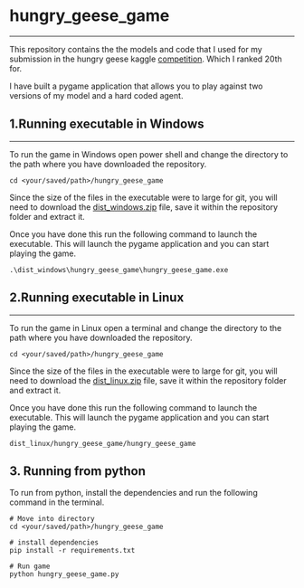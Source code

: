 # hungry_geese_game
---
This repository contains the the models and code that I used for my submission in the hungry geese kaggle [competition](https://www.kaggle.com/c/hungry-geese). Which I ranked 20th for.

I have built a pygame application that allows you to play against two versions of my model and a hard coded agent.

## 1.Running executable in Windows
---

To run the game in Windows open power shell and change the directory to the path where you have downloaded the repository.

```
cd <your/saved/path>/hungry_geese_game
```

Since the size of the files in the executable were to large for git, you will need to download the [dist_windows.zip](https://drive.google.com/drive/folders/1cDl3fCa8Z1opo0D88E5YCO4ZWhyC_Tjw?usp=sharing) file, save it within the repository folder and extract it.


Once you have done this run the following command to launch the executable. This will launch the pygame application and you can start playing the game.
```
.\dist_windows\hungry_geese_game\hungry_geese_game.exe
```

## 2.Running executable in Linux
---

To run the game in Linux open a terminal and change the directory to the path where you have downloaded the repository.

```
cd <your/saved/path>/hungry_geese_game
```

Since the size of the files in the executable were to large for git, you will need to download the [dist_linux.zip](https://drive.google.com/drive/folders/1cDl3fCa8Z1opo0D88E5YCO4ZWhyC_Tjw?usp=sharing) file, save it within the repository folder and extract it.


Once you have done this run the following command to launch the executable. This will launch the pygame application and you can start playing the game.
```
dist_linux/hungry_geese_game/hungry_geese_game
```

## 3. Running from python

To run from python, install the dependencies and run the following command in the terminal.
```
# Move into directory
cd <your/saved/path>/hungry_geese_game

# install dependencies
pip install -r requirements.txt

# Run game
python hungry_geese_game.py
```
